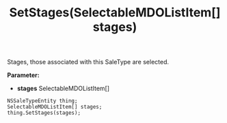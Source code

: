 ﻿---
uid: crmscript_ref_NSSaleTypeEntity_SetStages
title: SetStages(SelectableMDOListItem[] stages)
intellisense: NSSaleTypeEntity.SetStages
keywords: NSSaleTypeEntity, GetStages
so.topic: reference
---

Stages, those associated with this SaleType are selected.

**Parameter:** 
 - **stages** SelectableMDOListItem[]

```crmscript
NSSaleTypeEntity thing;
SelectableMDOListItem[] stages;
thing.SetStages(stages);
```

